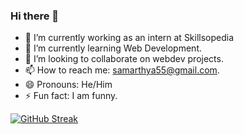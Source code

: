 ### Hi there 👋

- 🔭 I’m currently working as an intern at Skillsopedia
- 🌱 I’m currently learning Web Development.
- 👯 I’m looking to collaborate on webdev projects.
- 📫 How to reach me: samarthya55@gmail.com.
- 😄 Pronouns: He/Him
- ⚡ Fun fact: I am funny.

[![GitHub Streak](http://github-readme-streak-stats.herokuapp.com?user=Samarthya2912&theme=radical&hide_border=true&date_format=M%20j%5B%2C%20Y%5D)](https://git.io/streak-stats)


